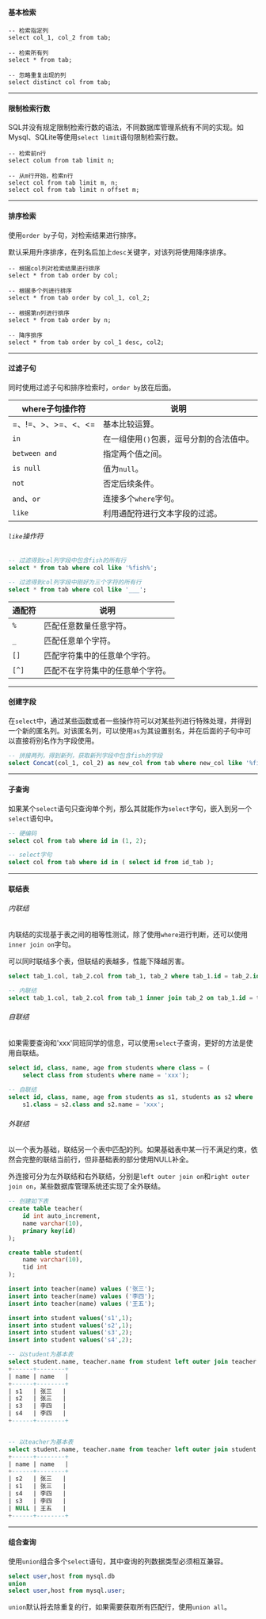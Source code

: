 #### 基本检索

```mysql
-- 检索指定列
select col_1, col_2 from tab;

-- 检索所有列
select * from tab;

-- 忽略重复出现的列
select distinct col from tab;
```

---

#### 限制检索行数

SQL并没有规定限制检索行数的语法，不同数据库管理系统有不同的实现。如Mysql、SQLite等使用`select limit`语句限制检索行数。

```mysql
-- 检索前n行
select colum from tab limit n;

-- 从m行开始，检索n行
select col from tab limit m, n;
select col from tab limit n offset m;
```

---

#### 排序检索

使用`order by`子句，对检索结果进行排序。

默认采用升序排序，在列名后加上`desc`关键字，对该列将使用降序排序。

```mysql
-- 根据col列对检索结果进行排序
select * from tab order by col;

-- 根据多个列进行排序
select * from tab order by col_1, col_2;

-- 根据第n列进行排序
select * from tab order by n;

-- 降序排序
select * from tab order by col_1 desc, col2;
```

---

#### 过滤子句

同时使用过滤子句和排序检索时，`order by`放在后面。

| where子句操作符     | 说明                                     |
| ------------------- | ---------------------------------------- |
| =、!=、>、>=、<、<= | 基本比较运算。                           |
| `in`                | 在一组使用`()`包裹，逗号分割的合法值中。 |
| `between and`       | 指定两个值之间。                         |
| `is null`           | 值为`null`。                             |
| `not`               | 否定后续条件。                           |
| `and`、`or`         | 连接多个`where`字句。                    |
| `like`              | 利用通配符进行文本字段的过滤。           |

###### `like`操作符

```sql
-- 过滤得到col列字段中包含fish的所有行
select * from tab where col like '%fish%';

-- 过滤得到col列字段中刚好为三个字符的所有行
select * from tab where col like '___';


```

| 通配符 | 说明                             |
| ------ | -------------------------------- |
| `%`    | 匹配任意数量任意字符。           |
| `_`    | 匹配任意单个字符。               |
| `[]`   | 匹配字符集中的任意单个字符。     |
| `[^]`  | 匹配不在字符集中的任意单个字符。 |

---

#### 创建字段

在`select`中，通过某些函数或者一些操作符可以对某些列进行特殊处理，并得到一个新的匿名列。对该匿名列，可以使用`as`为其设置别名，并在后面的子句中可以直接将别名作为字段使用。

```sql
-- 拼接两列，得到新列，获取新列字段中包含fish的字段
select Concat(col_1, col_2) as new_col from tab where new_col like '%fish%';
```

---

#### 子查询

如果某个`select`语句只查询单个列，那么其就能作为`select`字句，嵌入到另一个`select`语句中。

```sql
-- 硬编码
select col from tab where id in (1, 2);

-- select字句
select col from tab where id in ( select id from id_tab );
```

---

#### 联结表

###### 内联结

内联结的实现基于表之间的相等性测试，除了使用`where`进行判断，还可以使用`inner join on`字句。

可以同时联结多个表，但联结的表越多，性能下降越厉害。

```sql
select tab_1.col, tab_2.col from tab_1, tab_2 where tab_1.id = tab_2.id;

-- 内联结
select tab_1.col, tab_2.col from tab_1 inner join tab_2 on tab_1.id = tab_2.id; 
```

###### 自联结

如果需要查询和'xxx'同班同学的信息，可以使用`select`子查询，更好的方法是使用自联结。

```sql
select id, class, name, age from students where class = (
	select class from students where name = 'xxx');
	
-- 自联结
select id, class, name, age from students as s1, students as s2 where
	s1.class = s2.class and s2.name = 'xxx';
```

###### 外联结

以一个表为基础，联结另一个表中匹配的列。如果基础表中某一行不满足约束，依然会完整的联结当前行，但非基础表的部分使用NULL补全。

外连接可分为左外联结和右外联结，分别是`left outer join on`和`right outer join on`，某些数据库管理系统还实现了全外联结。

```sql
-- 创建如下表
create table teacher(
    id int auto_increment,
    name varchar(10),
    primary key(id)
);

create table student(
    name varchar(10),
    tid int
);

insert into teacher(name) values ('张三');
insert into teacher(name) values ('李四');
insert into teacher(name) values ('王五');

insert into student values('s1',1);
insert into student values('s2',1);
insert into student values('s3',2);
insert into student values('s4',2);
```

```sql
-- 以student为基本表
select student.name, teacher.name from student left outer join teacher on student.tid = teacher.id;
+------+--------+
| name | name   |
+------+--------+
| s1   | 张三   |
| s2   | 张三   |
| s3   | 李四   |
| s4   | 李四   |
+------+--------+


-- 以teacher为基本表
select student.name, teacher.name from teacher left outer join student on student.tid = teacher.id;
+------+--------+
| name | name   |
+------+--------+
| s2   | 张三   |
| s1   | 张三   |
| s4   | 李四   |
| s3   | 李四   |
| NULL | 王五   |
+------+--------+
```

---

#### 组合查询

使用`union`组合多个`select`语句，其中查询的列数据类型必须相互兼容。

```sql
select user,host from mysql.db 
union
select user,host from mysql.user;
```

`union`默认将去除重复的行，如果需要获取所有匹配行，使用`union all`。
